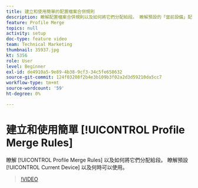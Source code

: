 ```yaml
---
title: 建立和使用簡單的配置檔案合併規則
description: 瞭解配置檔案合併規則以及如何將它們分配給段。 瞭解預設的「當前設備」配置檔案以及何時可以/應該使用它。
feature: Profile Merge
topics: null
activity: setup
doc-type: feature video
team: Technical Marketing
thumbnail: 35937.jpg
kt: 5356
role: User
level: Beginner
exl-id: de4910a5-9e89-4b38-9cf3-34c5fe658632
source-git-commit: 124f03208f2b4e3b109b3f02a2d3d59210da5cc7
workflow-type: tm+mt
source-wordcount: '59'
ht-degree: 0%

---
```


# 建立和使用簡單 [!UICONTROL Profile Merge Rules]

瞭解 [!UICONTROL Profile Merge Rules] 以及如何將它們分配給段。 瞭解預設 [!UICONTROL Current Device] 以及何時可以使用。

>[!VIDEO](https://video.tv.adobe.com/v/35937/?quality=12&learn=on)
